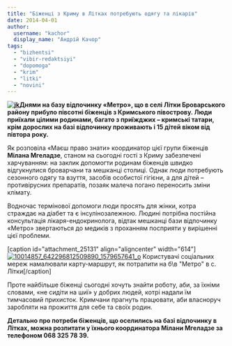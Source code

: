 ```yaml
---
title: "Біженці з Криму в Літках потребують одягу та лікарів"
date: 2014-04-01
author: 
  username: "kachor"
  display_name: "Андрій Качор"
tags: 
  - "bizhentsi"
  - "vibir-redaktsiyi"
  - "dopomoga"
  - "krim"
  - "litki"
  - "novini"
---
```


**[![jk](https://mpz.brovary.org/wp-content/uploads/2014/04/jk.jpg)](https://mpz.brovary.org/wp-content/uploads/2014/04/jk.jpg)Днями на базу відпочинку «Метро», що в селі Літки Броварського району прибуло півcотні біженців з Кримського півострову. Люди приїхали цілими родинами, багато з приїжджих – кримські татари, крім дорослих на базі відпочинку проживають і 15 дітей віком від півтора року.**

Як розповіла «Маєш право знати» координатор цієї групи біженців **Мілана Мгеладзе**, станом на сьогодні гості з Криму забезпечені харчуванням: на заклик допомогти родинам біженців швидко відгукнулися броварчани та мешканці столиці. Однак люди потребують сезонного одягу та взуття, засобів особистої гігієни, а для дітей – противірусних препаратів, позаяк малеча погано переносить зміни клімату.

Водночас термінової допомоги люди просять для жінки, котра страждає на діабет та є інсулінозалежною. Людині потрібна постійна консультація лікаря-ендокринолога, відтак мешканці бази відпочинку «Метро» звертаються до медиків з проханням посприяти у вирішенні цієї проблеми.

\[caption id="attachment\_25131" align="aligncenter" width="614"\][![10014857_642296812509890_1579657641_o](https://mpz.brovary.org/wp-content/uploads/2014/04/10014857_642296812509890_1579657641_o.jpg)](https://mpz.brovary.org/wp-content/uploads/2014/04/10014857_642296812509890_1579657641_o.jpg) Користувачі соціальних мереж намалювали карту-маршрут, як потрапити на б\\в "Метро" в с. Літки\[/caption\]

Проте найбільше біженці сьогодні хочуть знайти роботу, аби, за їхніми словами, «не сидіти на шиї» у добрих людей, котрі надали їм тимчасовий прихисток. Кримчани прагнуть працювати, аби власноруч заробляти на прожиття для себе та своїх родин.

**Детально про потреби біженців, що оселились на базі відпочинку в Літках, можна розпитати у їхнього координатора Мілани Мгеладзе за телефоном 068 325 78 39.**
